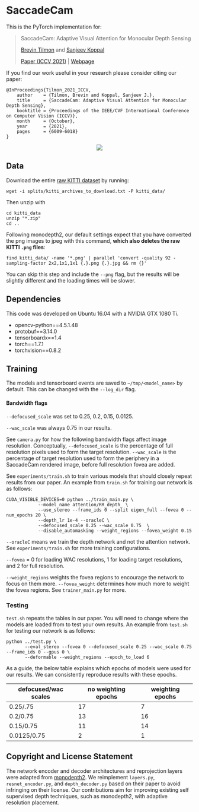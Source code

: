 # SaccadeCam

This is the PyTorch implementation for:

> SaccadeCam: Adaptive Visual Attention for Monocular Depth Sensing
>
> [Brevin Tilmon](https://btilmon.github.io/) and [Sanjeev Koppal](http://focus.ece.ufl.edu/people/)
>
> [Paper (ICCV 2021)](https://arxiv.org/abs/2103.12981) | [Webpage](https://focus.ece.ufl.edu/saccadecam/)


If you find our work useful in your research please consider citing our paper:

```
@InProceedings{Tilmon_2021_ICCV,
    author    = {Tilmon, Brevin and Koppal, Sanjeev J.},
    title     = {SaccadeCam: Adaptive Visual Attention for Monocular Depth Sensing},
    booktitle = {Proceedings of the IEEE/CVF International Conference on Computer Vision (ICCV)},
    month     = {October},
    year      = {2021},
    pages     = {6009-6018}
}
```

<p align="center">
    <img src="https://btilmon.github.io/img/saccade_teaser.png">
</p>

## Data

Download the entire [raw KITTI dataset](http://www.cvlibs.net/datasets/kitti/raw_data.php) by running:

```shell
wget -i splits/kitti_archives_to_download.txt -P kitti_data/
```
Then unzip with
```shell
cd kitti_data
unzip "*.zip"
cd ..
```

Following monodepth2, our default settings expect that you have converted the png images to jpeg with this command, **which also deletes the raw KITTI `.png` files**:

```shell
find kitti_data/ -name '*.png' | parallel 'convert -quality 92 -sampling-factor 2x2,1x1,1x1 {.}.png {.}.jpg && rm {}'
```

You can skip this step and include the `--png` flag, but the results will be slightly different and the loading times will be slower.


## Dependencies

This code was developed on Ubuntu 16.04 with a NVIDIA GTX 1080 Ti.

* opencv-python==4.5.1.48
* protobuf==3.14.0
* tensorboardx==1.4
* torch==1.7.1
* torchvision==0.8.2


## Training

The models and tensorboard events are saved to `~/tmp/<model_name>` by default. This can be changed with the `--log_dir` flag.

#### Bandwidth flags

`--defocused_scale` was set to 0.25, 0.2, 0.15, 0.0125.

`--wac_scale` was always 0.75 in our results. 

See `camera.py` for how the following bandwidth flags affect image resolution. Conceptually, `--defocused_scale` is the percentage of full resolution pixels used to form the target resolution. `--wac_scale` is the percentage of target resolution used to form the periphery in a SaccadeCam rendered image, before full resolution fovea are added.

See `experiments/train.sh` to train various models that should closely repeat results from our paper. An example from `train.sh` for training our network is as follows:

```shell
CUDA_VISIBLE_DEVICES=0 python ../train_main.py \
		    --model_name attention/RR_depth_ \
		    --use_stereo --frame_ids 0 --split eigen_full --fovea 0 --num_epochs 20 \
		    --depth_lr 1e-4 --oracleC \
		    --defocused_scale 0.25 --wac_scale 0.75  \
		    --disable_automasking --weight_regions --fovea_weight 0.15 
```

`--oracleC` means we train the depth network and not the attention network. See `experiments/train.sh` for more training configurations.

`--fovea` = 0 for loading WAC resolutions, 1 for loading target resolutions, and 2 for full resolution.

`--weight_regions` weights the fovea regions to encourage the network to focus on them more. `--fovea_weight` determines how much more to weight the fovea regions. See `trainer_main.py` for more.

### Testing

`test.sh` repeats the tables in our paper. You will need to change where the models are loaded from to test your own results. An example from `test.sh` for testing our network is as follows:

```shell
python ../test.py \
       --eval_stereo --fovea 0 --defocused_scale 0.25 --wac_scale 0.75 --frame_ids 0 --gpus 0 \
       --deformable --weight_regions --epoch_to_load 6
```

As a guide, the below table explains which epochs of models were used for our results. We can consistently reproduce results with these epochs.

| defocused/wac scales | no weighting epochs | weighting epochs |
|----------------------|---------------------|------------------|
|0.25/.75              |17                   |7                 |
|0.2/0.75              |13                   |16                |
|0.15/0.75             |11                   |14                |
|0.0125/0.75           |2                    |1                 |

## Copyright and License Statement

The network encoder and decoder architectures and reprojection layers were adapted from [monodepth2](https://github.com/nianticlabs/monodepth2). We reimplement `layers.py`, `resnet_encoder.py`, and `depth_decoder.py` based on their paper to avoid infringing on their license. Our contributions aim for improving existing self supervised depth techniques, such as monodepth2, with adaptive resolution placement. 



